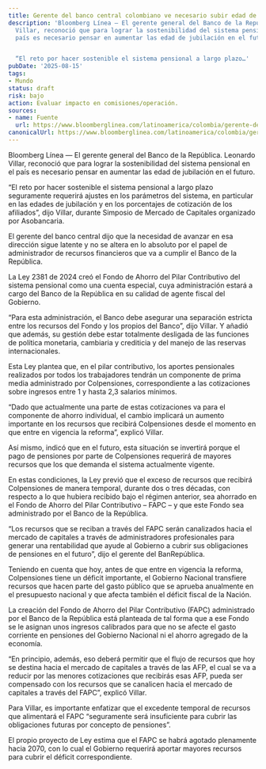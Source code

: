```yaml
---
title: Gerente del banco central colombiano ve necesario subir edad de
description: 'Bloomberg Línea — El gerente general del Banco de la República. Leonardo
  Villar, reconoció que para lograr la sostenibilidad del sistema pensional en el
  país es necesario pensar en aumentar las edad de jubilación en el futuro.


  “El reto por hacer sostenible el sistema pensional a largo plazo…'
pubDate: '2025-08-15'
tags:
- Mundo
status: draft
risk: bajo
action: Evaluar impacto en comisiones/operación.
sources:
- name: Fuente
  url: https://www.bloomberglinea.com/latinoamerica/colombia/gerente-del-banco-central-colombiano-ve-necesario-subir-edad-de-pension-en-el-futuro/
canonicalUrl: https://www.bloomberglinea.com/latinoamerica/colombia/gerente-del-banco-central-colombiano-ve-necesario-subir-edad-de-pension-en-el-futuro/
---
```

Bloomberg Línea — El gerente general del Banco de la República. Leonardo Villar, reconoció que para lograr la sostenibilidad del sistema pensional en el país es necesario pensar en aumentar las edad de jubilación en el futuro.

“El reto por hacer sostenible el sistema pensional a largo plazo seguramente requerirá ajustes en los parámetros del sistema, en particular en las edades de jubilación y en los porcentajes de cotización de los afiliados”, dijo Villar, durante Simposio de Mercado de Capitales organizado por Asobancaria.

El gerente del banco central dijo que la necesidad de avanzar en esa dirección sigue latente y no se altera en lo absoluto por el papel de administrador de recursos financieros que va a cumplir el Banco de la República.

La Ley 2381 de 2024 creó el Fondo de Ahorro del Pilar Contributivo del sistema pensional como una cuenta especial, cuya administración estará a cargo del Banco de la República en su calidad de agente fiscal del Gobierno.

“Para esta administración, el Banco debe asegurar una separación estricta entre los recursos del Fondo y los propios del Banco”, dijo Villar. Y añadió que además, su gestión debe estar totalmente desligada de las funciones de política monetaria, cambiaria y crediticia y del manejo de las reservas internacionales.

Esta Ley plantea que, en el pilar contributivo, los aportes pensionales realizados por todos los trabajadores tendrán un componente de prima media administrado por Colpensiones, correspondiente a las cotizaciones sobre ingresos entre 1 y hasta 2,3 salarios mínimos.

“Dado que actualmente una parte de estas cotizaciones va para el componente de ahorro individual, el cambio implicará un aumento importante en los recursos que recibirá Colpensiones desde el momento en que entre en vigencia la reforma”, explicó Villar.

Así mismo, indicó que en el futuro, esta situación se invertirá porque el pago de pensiones por parte de Colpensiones requerirá de mayores recursos que los que demanda el sistema actualmente vigente.

En estas condiciones, la Ley previó que el exceso de recursos que recibirá Colpensiones de manera temporal, durante dos o tres décadas, con respecto a lo que hubiera recibido bajo el régimen anterior, sea ahorrado en el Fondo de Ahorro del Pilar Contributivo – FAPC – y que este Fondo sea administrado por el Banco de la República.

“Los recursos que se reciban a través del FAPC serán canalizados hacia el mercado de capitales a través de administradores profesionales para generar una rentabilidad que ayude al Gobierno a cubrir sus obligaciones de pensiones en el futuro”, dijo el gerente del BanRepública.

Teniendo en cuenta que hoy, antes de que entre en vigencia la reforma, Colpensiones tiene un déficit importante, el Gobierno Nacional transfiere recursos que hacen parte del gasto público que se aprueba anualmente en el presupuesto nacional y que afecta también el déficit fiscal de la Nación.

La creación del Fondo de Ahorro del Pilar Contributivo (FAPC) administrado por el Banco de la República está planteada de tal forma que a ese Fondo se le asignan unos ingresos calibrados para que no se afecte el gasto corriente en pensiones del Gobierno Nacional ni el ahorro agregado de la economía.

“En principio, además, eso deberá permitir que el flujo de recursos que hoy se destina hacia el mercado de capitales a través de las AFP, el cual se va a reducir por las menores cotizaciones que recibirás esas AFP, pueda ser compensado con los recursos que se canalicen hacia el mercado de capitales a través del FAPC”, explicó Villar.

Para Villar, es importante enfatizar que el excedente temporal de recursos que alimentará el FAPC “seguramente será insuficiente para cubrir las obligaciones futuras por concepto de pensiones”.

El propio proyecto de Ley estima que el FAPC se habrá agotado plenamente hacia 2070, con lo cual el Gobierno requerirá aportar mayores recursos para cubrir el déficit correspondiente.
